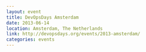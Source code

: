 ```yaml
---
layout: event
title: DevOpsDays Amsterdam
date: 2013-06-14
location: Amsterdam, The Netherlands
link: http://devopsdays.org/events/2013-amsterdam/
categories: events
---
```

